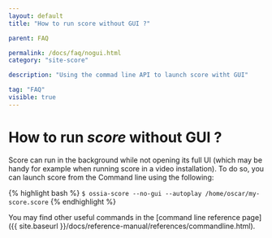 ```yaml
---
layout: default
title: "How to run score without GUI ?"

parent: FAQ

permalink: /docs/faq/nogui.html
category: "site-score"

description: "Using the commad line API to launch score witht GUI"

tag: "FAQ"
visible: true
---
```


# How to run *score* without GUI ?

Score can run in the background while not opening its full UI (which may be handy for example when running score in a video installation). To do so, you can launch score from the Command line using the following:

{% highlight bash %}
`$ ossia-score --no-gui --autoplay /home/oscar/my-score.score`
{% endhighlight %}

You may find other useful commands in the [command line reference page]({{ site.baseurl }}/docs/reference-manual/references/commandline.html).
